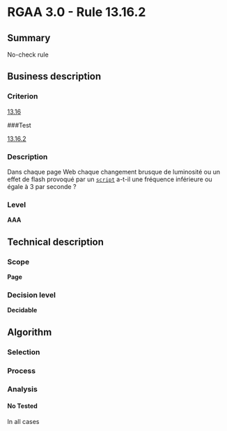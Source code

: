 # RGAA 3.0 -  Rule 13.16.2

## Summary

No-check rule

## Business description

### Criterion

[13.16](http://references.modernisation.gouv.fr/referentiel-technique-0#crit-13-16)

###Test

[13.16.2](http://disic.github.io/rgaa_referentiel_en/RGAA3.0_Criteria_English_version_v1.html#test-13-16-2)

### Description

Dans chaque page Web chaque changement brusque de luminosit&eacute; ou un effet de flash provoqu&eacute; par un <a href="http://references.modernisation.gouv.fr/referentiel-technique-0#mScript">`script`</a> a-t-il une fr&eacute;quence inf&eacute;rieure ou &eacute;gale &agrave; 3 par seconde ?

### Level

**AAA**

## Technical description

### Scope

**Page**

### Decision level

**Decidable**

## Algorithm

### Selection

### Process

### Analysis

#### No Tested 

In all cases






